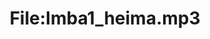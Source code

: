 ---
title: File:Imba1_heima.mp3
recording of: heima
reading speed: slow
speaker: Imba
license: CC0
---